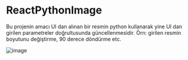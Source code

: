 # ReactPythonImage

Bu projenin amacı UI dan alınan bir resmin python kullanarak yine UI dan girilen parametreler doğrultusunda güncellenmesidir. Örn: girilen resmin boyutunu değiştirme, 90 derece döndürme etc.

![image](https://user-images.githubusercontent.com/77547038/234823179-fde2b6f7-c596-4800-9c22-c73ba7634aa6.png)
